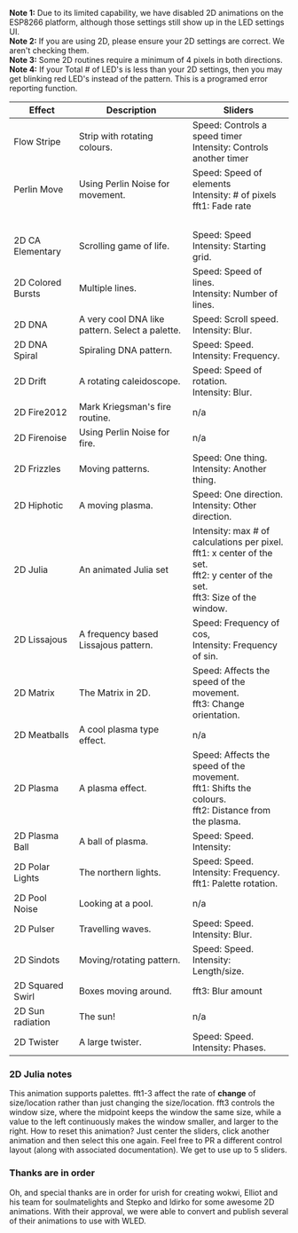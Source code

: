 **Note 1:** Due to its limited capability, we have disabled 2D animations on the ESP8266 platform, although those settings still show up in the LED settings UI.  
**Note 2:** If you are using 2D, please ensure your 2D settings are correct. We aren't checking them.  
**Note 3:** Some 2D routines require a minimum of 4 pixels in both directions.  
**Note 4:** If your Total # of LED's is less than your 2D settings, then you may get blinking red LED's instead of the pattern. This is a programed error reporting function.


| Effect | Description | Sliders
| --- | --- | ---
| Flow Stripe |Strip with rotating colours.|Speed: Controls a speed timer <br/>Intensity: Controls another timer
| Perlin Move |Using Perlin Noise for movement.|Speed: Speed of elements<br/>Intensity: # of pixels<br />fft1: Fade rate
|    |  |  <br />
| 2D CA Elementary |Scrolling game of life.|Speed: Speed <br/>Intensity: Starting grid.
| 2D Colored Bursts |Multiple lines.|Speed: Speed of lines.<br/>Intensity: Number of lines.
| 2D DNA | A very cool DNA like pattern. Select a palette.|Speed: Scroll speed.<br />Intensity: Blur.
| 2D DNA Spiral |Spiraling DNA pattern.|Speed: Speed.<br/>Intensity: Frequency.
| 2D Drift |A rotating caleidoscope.|Speed: Speed of rotation.<br/>Intensity: Blur.
| 2D Fire2012| Mark Kriegsman's fire routine.|n/a
| 2D Firenoise |Using Perlin Noise for fire.|n/a
| 2D Frizzles |Moving patterns.|Speed: One thing.<br/>Intensity: Another thing.
| 2D Hiphotic | A moving plasma.|Speed: One direction.<br/>Intensity: Other direction.
| 2D Julia |An animated Julia set |Intensity: max # of calculations per pixel.<br />fft1: x center of the set.<br />fft2: y center of the set.<br /> fft3: Size of the window.
| 2D Lissajous | A frequency based Lissajous pattern.|Speed: Frequency of cos,<br/>Intensity: Frequency of sin.
| 2D Matrix |The Matrix in 2D.|Speed: Affects the speed of the movement.<br />fft3: Change orientation.
| 2D Meatballs |A cool plasma type effect.|n/a
| 2D Plasma |A plasma effect.|Speed: Affects the speed of the movement.<br />fft1: Shifts the colours.<br />fft2: Distance from the plasma.
| 2D Plasma Ball |A ball of plasma. |Speed: Speed. <br/>Intensity:
| 2D Polar Lights |The northern lights.|Speed: Speed.<br/>Intensity: Frequency.<br/>fft1: Palette rotation.
| 2D Pool Noise |Looking at a pool.|n/a
| 2D Pulser |Travelling waves.|Speed: Speed. <br/>Intensity: Blur.
| 2D Sindots |Moving/rotating pattern.|Speed: Speed. <br/>Intensity: Length/size.
| 2D Squared Swirl |Boxes moving around.|fft3: Blur amount
| 2D Sun radiation |The sun!|n/a
| 2D Twister |A large twister.|Speed: Speed. <br/>Intensity: Phases.

### 2D Julia notes

This animation supports palettes. fft1-3 affect the rate of **change** of size/location rather than just changing the size/location. fft3 controls the window size, where the midpoint keeps the window the same size, while a value to the left continuously makes the window smaller, and larger to the right.
How to reset this animation? Just center the sliders, click another animation and then select this one again. Feel free to PR a different control layout (along with associated documentation). We get to use up to 5 sliders.

### Thanks are in order

Oh, and special thanks are in order for urish for creating wokwi, Elliot and his team for soulmatelights and Stepko and ldirko for some awesome 2D animations. With their approval, we were able to convert and publish several of their animations to use with WLED.

